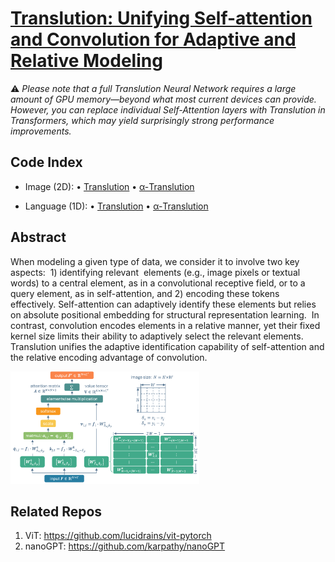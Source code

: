 # [Translution: Unifying Self-attention and Convolution for Adaptive and Relative Modeling](https://www.techrxiv.org/users/867895/articles/1291580-translution-unifying-self-attention-and-convolution-for-adaptive-and-relative-modeling)

⚠️ *Please note that a full Translution Neural Network requires a large amount of GPU memory—beyond what most current devices can provide.
However, you can replace individual Self-Attention layers with Translution in Transformers, which may yield surprisingly strong performance improvements.*

## Code Index 
* Image (2D): • [Translution](https://github.com/hehefan/Translution/blob/main/ViT/models/translution.py)   • [α-Translution](https://github.com/hehefan/Translution/blob/main/ViT/models/alpha_translution.py)

* Language (1D): • [Translution](https://github.com/hehefan/Translution/blob/main/GPT/models/translution.py)   • [α-Translution](https://github.com/hehefan/Translution/blob/main/GPT/models/alpha_translution.py)

## Abstract

When modeling a given type of data, we consider it to involve two key aspects:  1) identifying relevant  elements (e.g., image pixels or textual words) to a central element, as in a convolutional receptive field, or to a query element, as in self-attention, and 2) encoding these tokens effectively. Self-attention can adaptively identify these elements but relies on absolute positional embedding for structural representation learning.  In contrast, convolution encodes elements in a relative manner, yet their fixed kernel size limits their ability to adaptively select the relevant elements. Translution unifies the adaptive identification capability of self-attention and the relative encoding advantage of convolution. 

<img src="https://github.com/hehefan/Translution/blob/main/imgs/Translution.png"  width="60%" />



## Related Repos
1. ViT: https://github.com/lucidrains/vit-pytorch
2. nanoGPT: https://github.com/karpathy/nanoGPT
